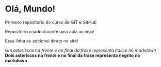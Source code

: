 # Olá, Mundo!
 Primeiro repositorio do curso de GIT e GitHub

Repositório criado durante uma aula ao vivo!

Essa linha eu adcionei direto no site!

*Um asteriscos na frente e no final da frase representa Italico no markdown*
**Dois asteriscos na frente e no final da frase representa negrito no markdown**
